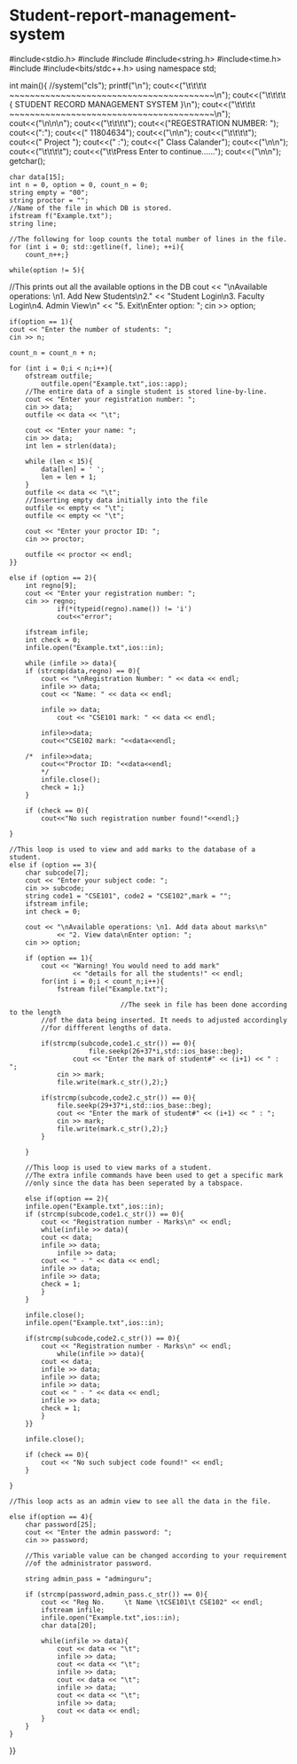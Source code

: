 # Student-report-management-system

#include<stdio.h> 
#include<iostream> 
#include<fstream> 
#include<string.h> 
#include<time.h>
#include<string>
#include<bits/stdc++.h>
using namespace std; 


int main(){ 
  //system("cls");
  printf("\n");
  cout<<("\t\t\t\t    ~~~~~~~~~~~~~~~~~~~~~~~~~~~~~~~~~~~~~~~~\n");
  cout<<("\t\t\t\t    {      STUDENT RECORD MANAGEMENT SYSTEM    }\n");
  cout<<("\t\t\t\t    ~~~~~~~~~~~~~~~~~~~~~~~~~~~~~~~~~~~~~~~~\n");
  cout<<("\n\n\n");
  cout<<("\t\t\t\t");
  cout<<("REGESTRATION NUMBER:    ");
  cout<<(":");
  cout<<("  11804634");
  cout<<("\n\n");
  cout<<("\t\t\t\t");
  cout<<("    Project   ");
  cout<<(" :");
  cout<<("  Class Calander");
  cout<<("\n\n");
  cout<<("\t\t\t\t");
  cout<<("\t\tPress Enter to continue......");
  cout<<("\n\n");
  getchar();
 
	char data[15]; 
	int n = 0, option = 0, count_n = 0;  
	string empty = "00";	 
	string proctor = ""; 
	//Name of the file in which DB is stored. 
	ifstream f("Example.txt");	 
	string line; 
	
	//The following for loop counts the total number of lines in the file. 
	for (int i = 0; std::getline(f, line); ++i){	 
		count_n++;} 
	
	while(option != 5){ 
//This prints out all the available options in the DB 
	cout << "\nAvailable operations: \n1. Add New Students\n2."
		<< "Student Login\n3. Faculty Login\n4. Admin View\n"
		<< "5. Exit\nEnter option: "; 
	cin >> option; 

	if(option == 1){ 
	cout << "Enter the number of students: "; 
	cin >> n; 
	
	count_n = count_n + n; 
	
	for (int i = 0;i < n;i++){ 
		ofstream outfile; 
			outfile.open("Example.txt",ios::app); 
		//The entire data of a single student is stored line-by-line. 
		cout << "Enter your registration number: "; 
		cin >> data; 
		outfile << data << "\t"; 
		
		cout << "Enter your name: "; 
		cin >> data; 
		int len = strlen(data); 
		
		while (len < 15){ 
			data[len] = ' '; 
			len = len + 1; 
		} 
		outfile << data << "\t"; 
		//Inserting empty data initially into the file 
		outfile << empty << "\t"; 
		outfile << empty << "\t";	 
		
		cout << "Enter your proctor ID: "; 
		cin >> proctor; 
		
		outfile << proctor << endl; 
	}} 
	
	else if (option == 2){ 
		int regno[9]; 
		cout << "Enter your registration number: "; 
		cin >> regno;
                if(*(typeid(regno).name()) != 'i')
                cout<<"error";
 
		ifstream infile; 
		int check = 0; 
		infile.open("Example.txt",ios::in); 
		
		while (infile >> data){ 
		if (strcmp(data,regno) == 0){ 
			cout << "\nRegistration Number: " << data << endl; 
			infile >> data; 
			cout << "Name: " << data << endl; 
			
			infile >> data; 
				cout << "CSE101 mark: " << data << endl; 
			
			infile>>data; 
			cout<<"CSE102 mark: "<<data<<endl; 
			
		/*	infile>>data; 
			cout<<"Proctor ID: "<<data<<endl; 
			*/
			infile.close(); 
			check = 1;} 
		} 
		
		if (check == 0){ 
			cout<<"No such registration number found!"<<endl;} 
		
	} 
	
	//This loop is used to view and add marks to the database of a student. 
	else if (option == 3){ 
		char subcode[7]; 
		cout << "Enter your subject code: "; 
		cin >> subcode; 
		string code1 = "CSE101", code2 = "CSE102",mark = ""; 
		ifstream infile; 
		int check = 0; 
		
		cout << "\nAvailable operations: \n1. Add data about marks\n"
				<< "2. View data\nEnter option: "; 
		cin >> option; 
		
		if (option == 1){ 
			cout << "Warning! You would need to add mark"
					<< "details for all the students!" << endl; 
			for(int i = 0;i < count_n;i++){ 
				fstream file("Example.txt"); 

								//The seek in file has been done according to the length 
			//of the data being inserted. It needs to adjusted accordingly 
			//for diffferent lengths of data. 

			if(strcmp(subcode,code1.c_str()) == 0){ 
						file.seekp(26+37*i,std::ios_base::beg); 
					cout << "Enter the mark of student#" << (i+1) << " : "; 
				cin >> mark; 
				file.write(mark.c_str(),2);} 
			
			if(strcmp(subcode,code2.c_str()) == 0){ 
				file.seekp(29+37*i,std::ios_base::beg); 
				cout << "Enter the mark of student#" << (i+1) << " : "; 
				cin >> mark; 
				file.write(mark.c_str(),2);} 
			} 
			
		} 

		//This loop is used to view marks of a student. 
		//The extra infile commands have been used to get a specific mark 
		//only since the data has been seperated by a tabspace. 

		else if(option == 2){ 
		infile.open("Example.txt",ios::in); 
		if (strcmp(subcode,code1.c_str()) == 0){ 
			cout << "Registration number - Marks\n" << endl; 
			while(infile >> data){ 
			cout << data; 
			infile >> data; 
				infile >> data; 
			cout << " - " << data << endl; 
			infile >> data; 
			infile >> data; 
			check = 1; 
			} 
		} 
		
		infile.close(); 
		infile.open("Example.txt",ios::in);	 

		if(strcmp(subcode,code2.c_str()) == 0){ 
			cout << "Registration number - Marks\n" << endl; 
				while(infile >> data){ 
			cout << data; 
			infile >> data; 
			infile >> data; 
			infile >> data; 
			cout << " - " << data << endl; 
			infile >> data; 
			check = 1; 
			} 
		}} 
		
		infile.close(); 
		
		if (check == 0){ 
			cout << "No such subject code found!" << endl; 
		} 
		
	} 

	//This loop acts as an admin view to see all the data in the file. 

	else if(option == 4){ 
		char password[25]; 
		cout << "Enter the admin password: "; 
		cin >> password; 
                    
		//This variable value can be changed according to your requirement 
		//of the administrator password. 

		string admin_pass = "adminguru"; 
		
		if (strcmp(password,admin_pass.c_str()) == 0){ 
			cout << "Reg No.	 \t Name \tCSE101\t CSE102" << endl; 
			ifstream infile; 
			infile.open("Example.txt",ios::in); 
			char data[20]; 
			
			while(infile >> data){ 
				cout << data << "\t"; 
				infile >> data; 
				cout << data << "\t"; 
				infile >> data; 
				cout << data << "\t"; 
				infile >> data; 
				cout << data << "\t"; 
				infile >> data; 
				cout << data << endl; 
			} 
		} 
	} 
}} 







